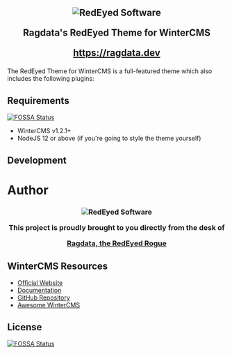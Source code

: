 <h2 align="center">
<img src="https://aever.net/images/brand/banner/RedEyed-SW-D-960.png" alt="RedEyed Software">

Ragdata's RedEyed Theme for WinterCMS

https://ragdata.dev

</h2>

The RedEyed Theme for WinterCMS is a full-featured theme which also includes the following plugins:

## Requirements
[![FOSSA Status](https://app.fossa.com/api/projects/git%2Bgithub.com%2FRagdata%2Fwt-redeyed-theme.svg?type=shield)](https://app.fossa.com/projects/git%2Bgithub.com%2FRagdata%2Fwt-redeyed-theme?ref=badge_shield)


- WinterCMS v1.2.1+
- NodeJS 12 or above (if you're going to style the theme yourself)

## Development


# Author

<h3 align="center">
    <img src="https://aever.net/images/brand/banner/Social-SW-01-1280.png" alt="RedEyed Software" />

This project is proudly brought to you directly from the desk of

<a href="https://github.ragdata.dev" target="_blank">Ragdata, the RedEyed Rogue</a>


## WinterCMS Resources

- [Official Website][wintercms]
- [Documentation][winterdocs]
- [GitHub Repository][wintergit]
- [Awesome WinterCMS][awesome-wintercms]











[awesome-wintercms]: https://github.com/wintercms/awesome-wintercms
[laravel]: https://laravel.com/
[wintercms]: https://wintercms.com/
[winterdocs]: https://wintercms.com/docs
[wintergit]: https://github.com/wintercms/winter



## License
[![FOSSA Status](https://app.fossa.com/api/projects/git%2Bgithub.com%2FRagdata%2Fwt-redeyed-theme.svg?type=large)](https://app.fossa.com/projects/git%2Bgithub.com%2FRagdata%2Fwt-redeyed-theme?ref=badge_large)